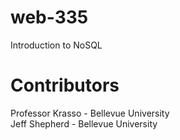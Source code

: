 # web-335
Introduction to NoSQL
# Contributors  
Professor Krasso - Bellevue University  
Jeff Shepherd - Bellevue University